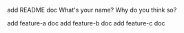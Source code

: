 add README doc
What's your name?
Why do you think so?

add feature-a doc
add feature-b doc
add feature-c doc
